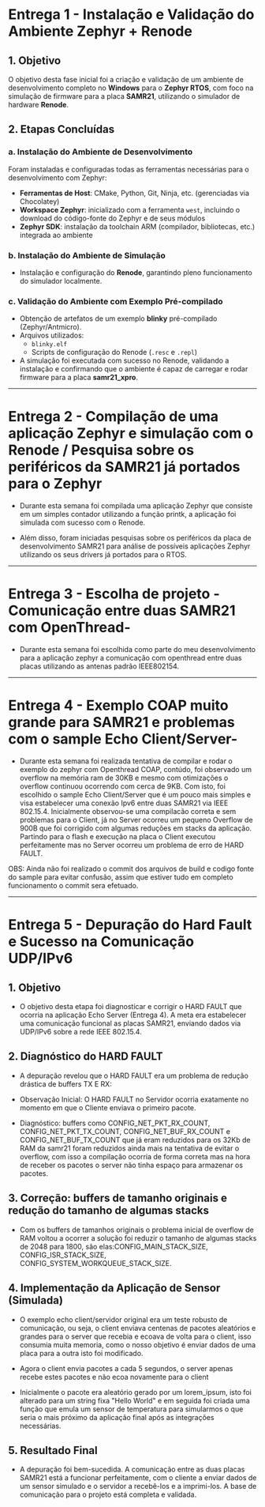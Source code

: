 # Entrega 1 - Instalação e Validação do Ambiente Zephyr + Renode

## 1. Objetivo
O objetivo desta fase inicial foi a criação e validação de um ambiente de desenvolvimento completo no **Windows** para o **Zephyr RTOS**, com foco na simulação de firmware para a placa **SAMR21**, utilizando o simulador de hardware **Renode**.

## 2. Etapas Concluídas

### a. Instalação do Ambiente de Desenvolvimento
Foram instaladas e configuradas todas as ferramentas necessárias para o desenvolvimento com Zephyr:

- **Ferramentas de Host**: CMake, Python, Git, Ninja, etc. (gerenciadas via Chocolatey)  
- **Workspace Zephyr**: inicializado com a ferramenta `west`, incluindo o download do código-fonte do Zephyr e de seus módulos  
- **Zephyr SDK**: instalação da toolchain ARM (compilador, bibliotecas, etc.) integrada ao ambiente  

### b. Instalação do Ambiente de Simulação
- Instalação e configuração do **Renode**, garantindo pleno funcionamento do simulador localmente.

### c. Validação do Ambiente com Exemplo Pré-compilado
- Obtenção de artefatos de um exemplo **blinky** pré-compilado (Zephyr/Antmicro).  
- Arquivos utilizados:
  - `blinky.elf`  
  - Scripts de configuração do Renode (`.resc` e `.repl`)  
- A simulação foi executada com sucesso no Renode, validando a instalação e confirmando que o ambiente é capaz de carregar e rodar firmware para a placa **samr21_xpro**.

---

# Entrega 2 - Compilação de uma aplicação Zephyr e simulação com o Renode / Pesquisa sobre os periféricos da SAMR21 já portados para o Zephyr

- Durante esta semana foi compilada uma aplicação Zephyr que consiste em um simples contador utilizando a função printk, a aplicação foi simulada com sucesso com o Renode.

- Além disso, foram iniciadas pesquisas sobre os periféricos da placa de desenvolvimento SAMR21 para análise de possíveis aplicações Zephyr utilizando os seus drivers já portados para o RTOS.


---


# Entrega 3 - Escolha de projeto -Comunicação entre duas SAMR21 com OpenThread-

- Durante esta semana foi escolhida como parte do meu desenvolvimento para a aplicação zephyr a comunicação com openthread entre duas placas utilizando as antenas padrão IEEE802154.


---


# Entrega 4 - Exemplo COAP muito grande para SAMR21 e problemas com o sample Echo Client/Server-

- Durante esta semana foi realizada tentativa de compilar e rodar o exemplo do zephyr com Openthread COAP, contúdo, foi observado um overflow na memória ram de 30KB e mesmo com otimizações o overflow continuou ocorrendo com cerca de 9KB. Com isto, foi escolhido o sample Echo Client/Server que é um pouco mais simples e visa estabelecer uma conexão Ipv6 entre duas SAMR21 via IEEE 802.15.4. Inicialmente observou-se uma compilacão correta e sem problemas para o Client, já no Server ocorreu um pequeno Overflow de 900B que foi corrigido com algumas reduções em stacks da aplicação. Partindo para o flash e execução na placa o Client executou perfeitamente mas no Server ocorreu um problema de erro de HARD FAULT.

OBS: Ainda não foi realizado o commit dos arquivos de build e codigo fonte do sample para evitar confusão, assim que estiver tudo em completo funcionamento o commit sera efetuado.


---


# Entrega 5 - Depuração do Hard Fault e Sucesso na Comunicação UDP/IPv6

## 1. Objetivo
- O objetivo desta etapa foi diagnosticar e corrigir o HARD FAULT que ocorria na aplicação Echo Server (Entrega 4). A meta era estabelecer uma comunicação funcional as placas SAMR21, enviando dados via UDP/IPv6 sobre a rede IEEE 802.15.4.

## 2. Diagnóstico do HARD FAULT
- A depuração revelou que o HARD FAULT  era um  problema de redução drástica de buffers TX E RX:

- Observação Inicial: O HARD FAULT no Servidor ocorria exatamente no momento em que o Cliente enviava o primeiro pacote.

- Diagnóstico: buffers como CONFIG_NET_PKT_RX_COUNT, CONFIG_NET_PKT_TX_COUNT, CONFIG_NET_BUF_RX_COUNT e CONFIG_NET_BUF_TX_COUNT que já eram reduzidos para os 32Kb de RAM da samr21 foram reduzidos ainda mais na tentativa de evitar o overflow, com isso a compilação ocorria de forma correta mas na hora de receber os pacotes o server não tinha espaço para armazenar os pacotes.

## 3. Correção: buffers de tamanho originais e redução do tamanho de algumas stacks
- Com os buffers de tamanhos originais o problema inicial de overflow de RAM voltou a ocorrer a solução foi reduzir o tamanho de algumas stacks de 2048 para 1800, são elas:CONFIG_MAIN_STACK_SIZE, CONFIG_ISR_STACK_SIZE, CONFIG_SYSTEM_WORKQUEUE_STACK_SIZE.



## 4. Implementação da Aplicação de Sensor (Simulada)
- O exemplo echo client/servidor original era um teste robusto de comunicação, ou seja, o client enviava centenas de pacotes aleatórios e grandes para o server que recebia e ecoava de volta para o client, isso consumia muita memoria, como o nosso objetivo é enviar dados de uma placa para a outra isto foi modificado.

- Agora o client envia pacotes a cada 5 segundos, o server apenas recebe estes pacotes e não ecoa novamente para o client

- Inicialmente o pacote era aleatório gerado por um lorem_ipsum, isto foi alterado para um string fixa "Hello World" e em seguida foi criada uma função que emula um sensor de temperatura para simularmos o que seria o mais próximo da aplicação final após as integrações necessárias.

## 5. Resultado Final
- A depuração foi bem-sucedida. A comunicação entre as duas placas SAMR21 está a funcionar perfeitamente, com o cliente a enviar dados de um sensor simulado e o servidor a recebê-los e a imprimi-los. A base de comunicação para o projeto está completa e validada.






